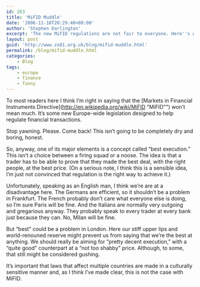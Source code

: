 ```yaml
---
id: 263
title: 'MiFID Muddle'
date: '2006-11-18T20:29:40+00:00'
author: 'Stephen Darlington'
excerpt: 'The new MiFID regulations are not fair to everyone. Here''s why.'
layout: post
guid: 'http://www.zx81.org.uk/blog/mifid-muddle.html'
permalink: /blog/mifid-muddle.html
categories:
    - Blog
tags:
    - europe
    - finance
    - funny
---
```


To most readers here I think I’m right in saying that the [Markets in Financial Instruments Directive](http://en.wikipedia.org/wiki/MiFID "MiFID"") won’t mean much. It’s some new Europe-wide legislation designed to help regulate financial transactions.

Stop yawning. Please. Come back! This isn’t going to be completely dry and boring, honest.

So, anyway, one of its major elements is a concept called “best execution.” This isn’t a choice between a firing squad or a noose. The idea is that a trader has to be able to prove that they made the best deal, with the right people, at the best price. (On a serious note, I think this is a sensible idea, I’m just not convinced that regulation is the right way to achieve it.)

Unfortunately, speaking as an English man, I think we’re are at a disadvantage here. The Germans are efficient, so it shouldn’t be a problem in Frankfurt. The French probably don’t care what everyone else is doing, so I’m sure Paris will be fine. And the Italians are normally very outgoing and gregarious anyway. They probably speak to every trader at every bank just because they can. No, Milan will be fine.

But “best” could be a problem in London. Here our stiff upper lips and world-renouned reserve might prevent us from saying that we’re the best at anything. We should really be aiming for “pretty decent execution,” with a “quite good” counterpart at a “not too shabby” price. Although, to some, that still might be considered gushing.

It’s important that laws that affect multiple countries are made in a culturally sensitive manner and, as I think I’ve made clear, this is not the case with MiFID.
